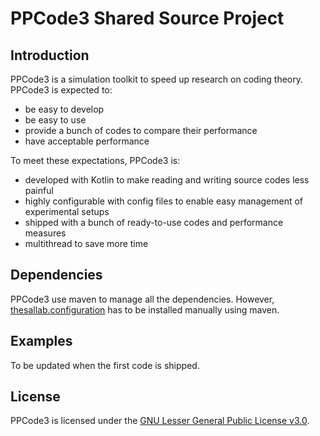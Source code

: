 # PPCode3 Shared Source Project
## Introduction
PPCode3 is a simulation toolkit to speed up research on coding theory. PPCode3 is expected to:
* be easy to develop
* be easy to use
* provide a bunch of codes to compare their performance
* have acceptable performance

To meet these expectations, PPCode3 is:
* developed with Kotlin to make reading and writing source codes less painful
* highly configurable with config files to enable easy management of experimental setups
* shipped with a bunch of ready-to-use codes and performance measures
* multithread to save more time
## Dependencies
PPCode3 use maven to manage all the dependencies. However, [thesallab.configuration](https://github.com/zhangyin-github/thesallab.configuration) has to be installed manually using maven.
## Examples
To be updated when the first code is shipped.
## License
PPCode3 is licensed under the [GNU Lesser General Public License v3.0](https://www.gnu.org/licenses/lgpl-3.0-standalone.html). 
